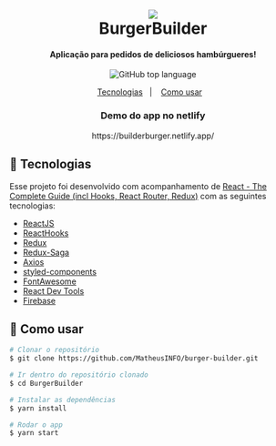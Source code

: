 <h1 align="center">
    <img src="https://user-images.githubusercontent.com/48860569/81310750-e6b06e00-905a-11ea-8db1-04afb05b3ad9.png"/>
    <br>
    BurgerBuilder
</h1>

<h4 align="center">
  Aplicação para pedidos de deliciosos hambúrgueres!
</h4>
<p align="center">
  <img alt="GitHub top language" src="https://user-images.githubusercontent.com/48860569/81311929-612dbd80-905c-11ea-9f7a-38223ebde089.png">
</p>

<p align="center">
  <a href="#hamburger-tecnologias">Tecnologias</a>&nbsp;&nbsp;&nbsp;|&nbsp;&nbsp;&nbsp;
  <a href="#hamburger-como-usar">Como usar</a>&nbsp;&nbsp;&nbsp;
</p>


<h3 align="center">
    Demo do app no netlify
</h3>

<p align="center">https://builderburger.netlify.app/</p>

## :hamburger: Tecnologias

Esse projeto foi desenvolvido com acompanhamento de [React - The Complete Guide (incl Hooks, React Router, Redux)](https://www.udemy.com/course/react-the-complete-guide-incl-redux/?utm_source=adwords&utm_medium=udemyads&utm_campaign=LongTail_la.EN_cc.ROW&utm_content=deal4584&utm_term=_._ag_77879424134_._ad_428734577250_._kw__._de_c_._dm__._pl__._ti_dsa-1007766171312_._li_1031803_._pd__._&matchtype=b&gclid=CjwKCAjw4871BRAjEiwAbxXi2zALAOzzVEo2qOXBgbcI9dodjTOgzQdyl2L_Q5jLauBBI721wrx_xxoC0J0QAvD_BwE) com as seguintes tecnologias:

-  [ReactJS](https://reactjs.org/)
-  [ReactHooks](https://github.com/rehooks/awesome-react-hooks)
-  [Redux](https://redux.js.org/)
-  [Redux-Saga](https://redux-saga.js.org/)
-  [Axios](https://github.com/axios/axios)
-  [styled-components](https://www.styled-components.com/)
-  [FontAwesome](https://github.com/FortAwesome/Font-Awesome)
-  [React Dev Tools](https://github.com/facebook/react-devtools)
-  [Firebase](https://github.com/search?q=Firebase)

## :hamburger: Como usar

```bash
# Clonar o repositório
$ git clone https://github.com/MatheusINFO/burger-builder.git

# Ir dentro do repositório clonado
$ cd BurgerBuilder

# Instalar as dependências
$ yarn install

# Rodar o app
$ yarn start
```
